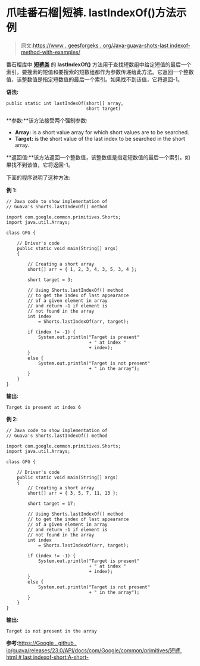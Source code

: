 # 爪哇番石榴|短裤. lastIndexOf()方法示例

> 原文:[https://www . geesforgeks . org/Java-guava-shots-last indexof-method-with-examples/](https://www.geeksforgeeks.org/java-guava-shorts-lastindexof-method-with-examples/)

番石榴库中 **[短裤类](https://www.geeksforgeeks.org/shorts-class-guava-java/)** 的 **lastIndexOf()** 方法用于查找短数组中给定短值的最后一个索引。要搜索的短值和要搜索的短数组都作为参数传递给此方法。它返回一个整数值，该整数值是指定短数值的最后一个索引。如果找不到该值，它将返回-1。

**语法:**

```
public static int lastIndexOf(short[] array,
                              short target)

```

**参数:**该方法接受两个强制参数:

*   **Array:** is a short value array for which short values are to be searched.
*   **Target:** is the short value of the last index to be searched in the short array.

**返回值:**该方法返回一个整数值，该整数值是指定短数值的最后一个索引。如果找不到该值，它将返回-1。

下面的程序说明了这种方法:

**例 1:**

```
// Java code to show implementation of
// Guava's Shorts.lastIndexOf() method

import com.google.common.primitives.Shorts;
import java.util.Arrays;

class GFG {

    // Driver's code
    public static void main(String[] args)
    {

        // Creating a short array
        short[] arr = { 1, 2, 3, 4, 3, 5, 3, 4 };

        short target = 3;

        // Using Shorts.lastIndexOf() method
        // to get the index of last appearance
        // of a given element in array
        // and return -1 if element is
        // not found in the array
        int index
            = Shorts.lastIndexOf(arr, target);

        if (index != -1) {
            System.out.println("Target is present"
                               + " at index "
                               + index);
        }
        else {
            System.out.println("Target is not present"
                               + " in the array");
        }
    }
}
```

**输出:**

```
Target is present at index 6

```

**例 2:**

```
// Java code to show implementation of
// Guava's Shorts.lastIndexOf() method

import com.google.common.primitives.Shorts;
import java.util.Arrays;

class GFG {

    // Driver's code
    public static void main(String[] args)
    {
        // Creating a short array
        short[] arr = { 3, 5, 7, 11, 13 };

        short target = 17;

        // Using Shorts.lastIndexOf() method
        // to get the index of last appearance
        // of a given element in array
        // and return -1 if element is
        // not found in the array
        int index
            = Shorts.lastIndexOf(arr, target);

        if (index != -1) {
            System.out.println("Target is present"
                               + " at index "
                               + index);
        }
        else {
            System.out.println("Target is not present"
                               + " in the array");
        }
    }
}
```

**输出:**

```
Target is not present in the array

```

**参考:**[https://Google . github . io/guava/releases/23.0/API/docs/com/Google/common/primitives/短裤. html # last indexof-short:A-short-](https://google.github.io/guava/releases/23.0/api/docs/com/google/common/primitives/Shorts.html#lastIndexOf-short:A-short-)